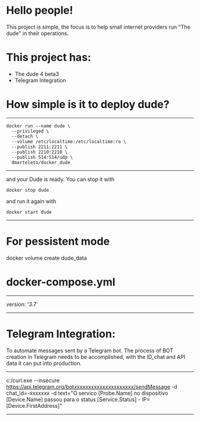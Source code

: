 
# Hello people!

This project is simple, the focus is to help small internet providers run "The dude" in their operations.

# This project has:

- The dude 4 beta3
- Telegram Integration


# How simple is it to deploy dude?
---

    docker run --name dude \
      --privileged \
      --detach \
      --volume /etc/localtime:/etc/localtime:ro \
      --publish 2211:2211 \
      --publish 2210:2210 \
      --publish 514:514/udp \
      dmarteleto/docker_dude
      
      
---

and your Dude is ready. You can stop it with

    docker stop dude

and run it again with

    docker start dude

-----------------------------------------------------------------------------------------------------------------------------------------

# For pessistent mode

docker volume create dude_data

# docker-compose.yml

---

version: '3.7'

---

# Telegram Integration:
To automate messages sent by a Telegram bot. The process of BOT creation in Telegram needs to be accomplished, with the ID_chat and API data it can put into production.

---

c:/curl.exe --insecure https://api.telegram.org/botxxxxxxxxxxxxxxxxxxxxx/sendMessage -d chat_id=-xxxxxxx -d text="O servico [Probe.Name] no dispositivo [Device.Name] passou para o status [Service.Status] - IP=[Device.FirstAddress]"

---


